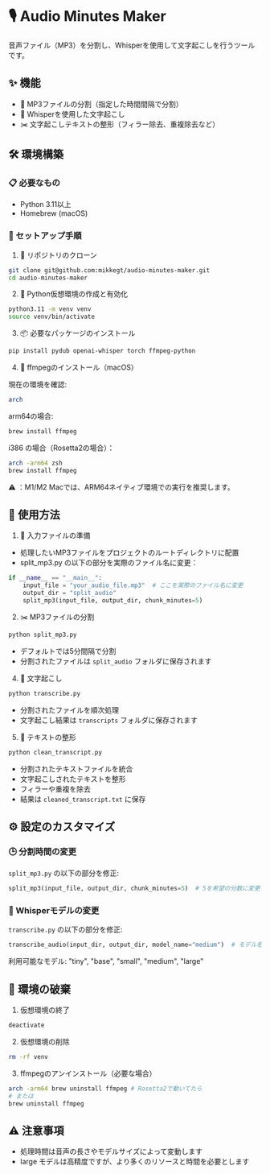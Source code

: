 # 🎙️ Audio Minutes Maker
音声ファイル（MP3）を分割し、Whisperを使用して文字起こしを行うツールです。

## ✨ 機能
- 🔪 MP3ファイルの分割（指定した時間間隔で分割）
- 📝 Whisperを使用した文字起こし
- ✂️ 文字起こしテキストの整形（フィラー除去、重複除去など）

## 🛠️ 環境構築

### 📋 必要なもの
- Python 3.11以上
- Homebrew (macOS)

### 🚀 セットアップ手順

1. 🍯 リポジトリのクローン
```bash
git clone git@github.com:mikkegt/audio-minutes-maker.git
cd audio-minutes-maker
```

2. 🐍 Python仮想環境の作成と有効化
```bash
python3.11 -m venv venv
source venv/bin/activate
```

3. 📦 必要なパッケージのインストール
```bash
pip install pydub openai-whisper torch ffmpeg-python
```

4. 🎵 ffmpegのインストール（macOS）

現在の環境を確認:
```bash
arch
````
arm64の場合:
```bash
brew install ffmpeg
```
i386 の場合（Rosetta2の場合）：
```bash
arch -arm64 zsh
brew install ffmpeg
```
⚠️ ：M1/M2 Macでは、ARM64ネイティブ環境での実行を推奨します。

## 🎯 使用方法
1. 📁 入力ファイルの準備
- 処理したいMP3ファイルをプロジェクトのルートディレクトリに配置
- split_mp3.py の以下の部分を実際のファイル名に変更：
```python
if __name__ == "__main__":
    input_file = "your_audio_file.mp3"  # ここを実際のファイル名に変更
    output_dir = "split_audio"
    split_mp3(input_file, output_dir, chunk_minutes=5)
```

2. ✂️ MP3ファイルの分割
```bash
python split_mp3.py
```
- デフォルトでは5分間隔で分割
- 分割されたファイルは `split_audio` フォルダに保存されます

4. 🎯 文字起こし
```bash
python transcribe.py
```
- 分割されたファイルを順次処理
- 文字起こし結果は `transcripts` フォルダに保存されます

5. 📝 テキストの整形
```bash
python clean_transcript.py
```
- 分割されたテキストファイルを統合
- 文字起こしされたテキストを整形
- フィラーや重複を除去
- 結果は `cleaned_transcript.txt` に保存

## ⚙️ 設定のカスタマイズ

### 🕒 分割時間の変更
`split_mp3.py` の以下の部分を修正:
```python
split_mp3(input_file, output_dir, chunk_minutes=5)  # 5を希望の分数に変更
```

### 🔧 Whisperモデルの変更
`transcribe.py` の以下の部分を修正:
```python
transcribe_audio(input_dir, output_dir, model_name="medium")  # モデル名を変更
```
利用可能なモデル: "tiny", "base", "small", "medium", "large"

## 🧹 環境の破棄

1. 仮想環境の終了
```bash
deactivate
```

2. 仮想環境の削除
```bash
rm -rf venv
```

3. ffmpegのアンインストール（必要な場合）
```bash
arch -arm64 brew uninstall ffmpeg # Rosetta2で動いてたら
# または
brew uninstall ffmpeg
```

## ⚠️ 注意事項
- 処理時間は音声の長さやモデルサイズによって変動します
- large モデルは高精度ですが、より多くのリソースと時間を必要とします
